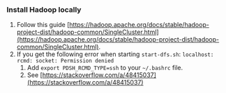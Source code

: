 ### Install Hadoop locally
1. Follow this guide [https://hadoop.apache.org/docs/stable/hadoop-project-dist/hadoop-common/SingleCluster.html](https://hadoop.apache.org/docs/stable/hadoop-project-dist/hadoop-common/SingleCluster.html).
2. If you get the following error when starting `start-dfs.sh`: `localhost: rcmd: socket: Permission denied`
    1. Add `export PDSH_RCMD_TYPE=ssh` to your `~/.bashrc` file.
    2. See [https://stackoverflow.com/a/48415037](https://stackoverflow.com/a/48415037)
